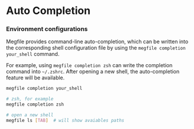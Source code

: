 Auto Completion
===============

### Environment configurations

Megfile provides command-line auto-completion, which can be written into the corresponding shell configuration file by using the `megfile completion your_shell` command.

For example, using `megfile completion zsh` can write the completion command into `~/.zshrc`. After opening a new shell, the auto-completion feature will be available.

```bash
megfile completion your_shell

# zsh, for example
megfile completion zsh

# open a new shell
megfile ls [TAB]  # will show avaiables paths
```
